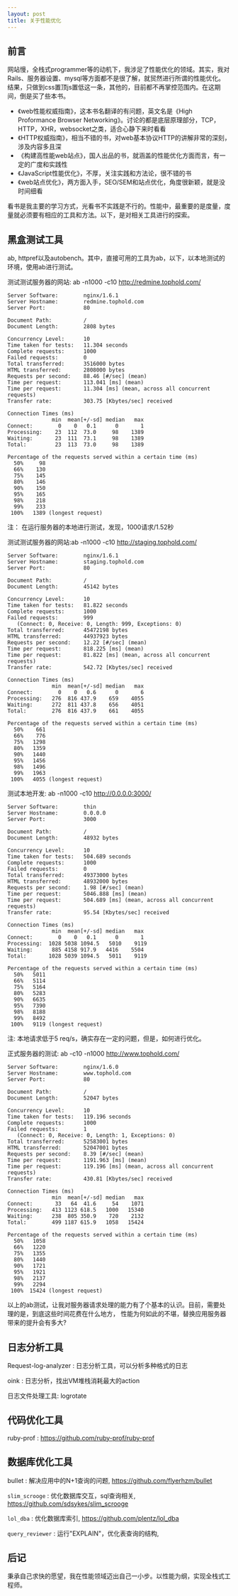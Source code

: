 ```yaml
---
layout: post
title: 关于性能优化
---
```


## 前言

网站慢，全栈式programmer等的动机下，我涉足了性能优化的领域。其实，我对Rails、服务器设置、mysql等方面都不是很了解，就贸然进行所谓的性能优化。结果，只做到css置顶js置低这一条，其他的，目前都不再掌控范围内。在这期间，倒是买了些本书。

* 《web性能权威指南》，这本书名翻译的有问题，英文名是《High Proformance Browser Networking》。讨论的都是底层原理部分，TCP，HTTP，XHR，websocket之类，适合心静下来时看看
* 《HTTP权威指南》，相当不错的书，对web基本协议HTTP的讲解非常的深刻，涉及内容多且深
* 《构建高性能web站点》，国人出品的书，就涵盖的性能优化方面而言，有一定的广度和实践性
* 《JavaScript性能优化》，不厚，关注实践和方法论，很不错的书
* 《web站点优化》，两方面入手，SEO/SEM和站点优化，角度很新颖，就是没时间细看

看书是我主要的学习方式，光看书不实践是不行的。性能中，最重要的是度量，度量就必须要有相应的工具和方法。以下，是对相关工具进行的探索。


## 黑盒测试工具

ab, httpref以及autobench。其中，直接可用的工具为ab，以下，以本地测试的环境，使用ab进行测试。

测试测试服务器的网站: ab -n1000 -c10 http://redmine.tophold.com/

```
Server Software:        nginx/1.6.1
Server Hostname:        redmine.tophold.com
Server Port:            80

Document Path:          /
Document Length:        2808 bytes

Concurrency Level:      10
Time taken for tests:   11.304 seconds
Complete requests:      1000
Failed requests:        0
Total transferred:      3516000 bytes
HTML transferred:       2808000 bytes
Requests per second:    88.46 [#/sec] (mean)
Time per request:       113.041 [ms] (mean)
Time per request:       11.304 [ms] (mean, across all concurrent requests)
Transfer rate:          303.75 [Kbytes/sec] received

Connection Times (ms)
              min  mean[+/-sd] median   max
Connect:        0    0   0.1      0       1
Processing:    23  112  73.0     98    1389
Waiting:       23  111  73.1     98    1389
Total:         23  113  73.0     98    1389

Percentage of the requests served within a certain time (ms)
  50%     98
  66%    130
  75%    145
  80%    146
  90%    150
  95%    165
  98%    218
  99%    233
 100%   1389 (longest request)
```

注： 在运行服务器的本地进行测试，发现，1000请求/1.52秒

测试测试服务器的网站:ab -n1000 -c10  http://staging.tophold.com/

```
Server Software:        nginx/1.6.1
Server Hostname:        staging.tophold.com
Server Port:            80

Document Path:          /
Document Length:        45142 bytes

Concurrency Level:      10
Time taken for tests:   81.822 seconds
Complete requests:      1000
Failed requests:        999
   (Connect: 0, Receive: 0, Length: 999, Exceptions: 0)
Total transferred:      45472198 bytes
HTML transferred:       44937923 bytes
Requests per second:    12.22 [#/sec] (mean)
Time per request:       818.225 [ms] (mean)
Time per request:       81.822 [ms] (mean, across all concurrent requests)
Transfer rate:          542.72 [Kbytes/sec] received

Connection Times (ms)
              min  mean[+/-sd] median   max
Connect:        0    0   0.6      0       6
Processing:   276  816 437.9    659    4055
Waiting:      272  811 437.8    656    4051
Total:        276  816 437.9    661    4055

Percentage of the requests served within a certain time (ms)
  50%    661
  66%    776
  75%   1298
  80%   1359
  90%   1440
  95%   1456
  98%   1496
  99%   1963
 100%   4055 (longest request) 
```

测试本地开发: ab -n1000 -c10  http://0.0.0.0:3000/

```
Server Software:        thin
Server Hostname:        0.0.0.0
Server Port:            3000

Document Path:          /
Document Length:        48932 bytes

Concurrency Level:      10
Time taken for tests:   504.689 seconds
Complete requests:      1000
Failed requests:        0
Total transferred:      49373000 bytes
HTML transferred:       48932000 bytes
Requests per second:    1.98 [#/sec] (mean)
Time per request:       5046.888 [ms] (mean)
Time per request:       504.689 [ms] (mean, across all concurrent requests)
Transfer rate:          95.54 [Kbytes/sec] received

Connection Times (ms)
              min  mean[+/-sd] median   max
Connect:        0    0   0.1      0       1
Processing:  1028 5038 1094.5   5010    9119
Waiting:      885 4158 917.9   4416    5504
Total:       1028 5039 1094.5   5011    9119

Percentage of the requests served within a certain time (ms)
  50%   5011
  66%   5114
  75%   5164
  80%   5283
  90%   6635
  95%   7390
  98%   8188
  99%   8492
 100%   9119 (longest request)
```

注: 本地请求低于5 req/s，确实存在一定的问题，但是，如何进行优化。

正式服务器的测试: ab -c10 -n1000 http://www.tophold.com/

```
Server Software:        nginx/1.6.0
Server Hostname:        www.tophold.com
Server Port:            80

Document Path:          /
Document Length:        52047 bytes

Concurrency Level:      10
Time taken for tests:   119.196 seconds
Complete requests:      1000
Failed requests:        1
   (Connect: 0, Receive: 0, Length: 1, Exceptions: 0)
Total transferred:      52583001 bytes
HTML transferred:       52047001 bytes
Requests per second:    8.39 [#/sec] (mean)
Time per request:       1191.963 [ms] (mean)
Time per request:       119.196 [ms] (mean, across all concurrent requests)
Transfer rate:          430.81 [Kbytes/sec] received

Connection Times (ms)
              min  mean[+/-sd] median   max
Connect:       33   64  41.6     54    1071
Processing:   413 1123 618.5   1000   15340
Waiting:      238  805 350.9    720    2132
Total:        499 1187 615.9   1058   15424

Percentage of the requests served within a certain time (ms)
  50%   1058
  66%   1220
  75%   1355
  80%   1440
  90%   1721
  95%   1921
  98%   2137
  99%   2294
 100%  15424 (longest request)
```

以上的ab测试，让我对服务器请求处理的能力有了个基本的认识。目前，需要处理的是，到底这些时间花费在什么地方，
性能为何如此的不堪，替换应用服务器带来的提升会有多大?

## 日志分析工具

Request-log-analyzer : 日志分析工具，可以分析多种格式的日志

oink : 日志分析，找出VM堆栈消耗最大的action

日志文件处理工具: logrotate


## 代码优化工具

ruby-prof : <https://github.com/ruby-prof/ruby-prof>

## 数据库优化工具

bullet : 解决应用中的N+1查询的问题, https://github.com/flyerhzm/bullet

`slim_scrooge` : 优化数据库交互，sql查询相关, <https://github.com/sdsykes/slim_scrooge>

`lol_dba` : 优化数据库索引, <https://github.com/plentz/lol_dba>

`query_reviewer` :  运行"EXPLAIN"，优化表查询的结构, 

## 后记

秉承自己求快的愿望，我在性能领域迈出自己一小步。以性能为纲，实现全栈式工程师。
